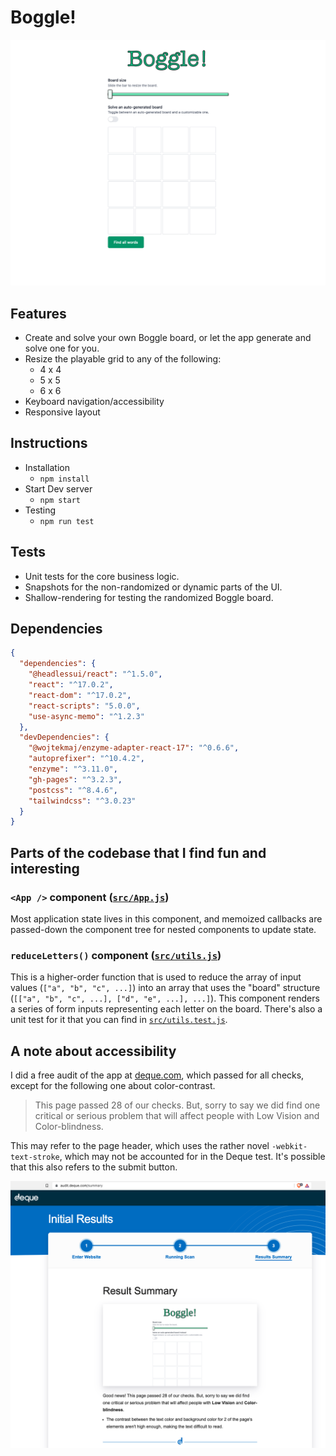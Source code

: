 # Boggle!

![Screenshot of the app](./preview.png)

## Features

- Create and solve your own Boggle board, or let the app generate and solve one for you.
- Resize the playable grid to any of the following:
  - 4 x 4
  - 5 x 5
  - 6 x 6
- Keyboard navigation/accessibility
- Responsive layout

## Instructions

- Installation
  - `npm install`
- Start Dev server
  - `npm start`
- Testing
  - `npm run test`

## Tests

- Unit tests for the core business logic.
- Snapshots for the non-randomized or dynamic parts of the UI.
- Shallow-rendering for testing the randomized Boggle board.

## Dependencies

```json
{
  "dependencies": {
    "@headlessui/react": "^1.5.0",
    "react": "^17.0.2",
    "react-dom": "^17.0.2",
    "react-scripts": "5.0.0",
    "use-async-memo": "^1.2.3"
  },
  "devDependencies": {
    "@wojtekmaj/enzyme-adapter-react-17": "^0.6.6",
    "autoprefixer": "^10.4.2",
    "enzyme": "^3.11.0",
    "gh-pages": "^3.2.3",
    "postcss": "^8.4.6",
    "tailwindcss": "^3.0.23"
  }
}
```

## Parts of the codebase that I find fun and interesting

### `<App />` component ([`src/App.js`](`src/App.js`))

Most application state lives in this component, and memoized callbacks are passed-down the component tree for nested components to update state.

### `reduceLetters()` component ([`src/utils.js`](`src/utils.js`))

This is a higher-order function that is used to reduce the array of input values (`["a", "b", "c", ...]`) into an array that uses the "board" structure (`[["a", "b", "c", ...], ["d", "e", ...], ...]`).
This component renders a series of form inputs representing each letter on the board.
There's also a unit test for it that you can find in [`src/utils.test.js`](`src/utils.test.js`).

## A note about accessibility

I did a free audit of the app at [deque.com](https://audit.deque.com/), which passed for all checks, except for the following one about color-contrast.

> This page passed 28 of our checks.
> But, sorry to say we did find one critical or serious problem that will affect people with Low Vision and Color-blindness.

This may refer to the page header, which uses the rather novel `-webkit-text-stroke`, which may not be accounted for in the Deque test.
It's possible that this also refers to the submit button.

![Accessibility audit preview](./accessibility-preview.png)
